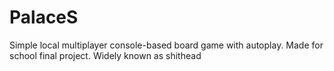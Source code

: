 # PalaceS
 Simple local multiplayer console-based board game with autoplay. Made for school final project. Widely known as shithead

